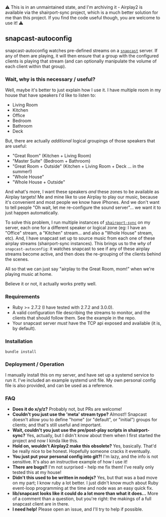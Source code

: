 ⚠️ This is in an unmaintained state, and I'm archiving it - Airplay2 is available via the shairport-sync project, which is a much better solution for me than this project. If you find the code useful though, you are welcome to use it! ⚠️

## snapcast-autoconfig

snapcast-autoconfig watches pre-defined streams on a [`snapcast`](https://github.com/badaix/snapcast) server. If any of them are playing, it will then ensure that a group with the configured clients is playing that stream (and can optionally manipulate the volume of each client within that group).

### Wait, why is this necessary / useful?

Well, maybe it's better to just explain how I use it. I have multiple room in my house that have speakers I'd like to listen to:

- Living Room
- Kitchen
- Office
- Bedroom
- Bathroom
- Deck

But, there are actually *additional* logical groupings of those speakers that are useful:
- "Great Room" (Kitchen + Living Room)
- "Master Suite" (Bedroom + Bathroom)
- "Great Room + Outside" (Kitchen + Living Room + Deck ... in the summer!)
- "Whole House"
- "Whole House + Outside"

And what's more, I want these speakers *and* these zones to be available as Airplay targets! Me and mine like to use Airplay to play our music, because it's convenient and most people we know have iPhones. And we don't want to tell people "Oh wait, let me re-configure the sound server"... we want it to just happen automatically.

To solve this problem, I run multiple instances of [`shairport-sync`](https://github.com/mikebrady/shairport-sync) on my server, each one for a different speaker or logical zone (eg: I have an "Office" stream, a "Kitchen" stream... and also a "Whole House" stream, etc). And, I have snapcast set up to source music from each one of these airplay streams (shairport-sync instances). This brings us to the *why* of `snapcast-autoconfig`: it watches snapcast to see if any of these airplay streams become active, and then does the re-grouping of the clients behind the scenes.

All so that we can just say "airplay to the Great Room, mom!" when we're playing music at home.

Believe it or not, it actually works pretty well.

### Requirements

- Ruby >= 2.7.2 (I have tested with 2.7.2 and 3.0.0).
- A valid configuration file describing the streams to monitor, and the clients that should follow them. See the example in the repo.
- Your snapcast server *must* have the TCP api exposed and available (it is, by default).

### Installation

`bundle install`

### Deployment / Operation

I manually install this on my server, and have set up a systemd service to run it. I've included an example systemd unit file.
My own personal config file is also provided, and can be used as a reference.

### FAQ

- **Does it do x/y/z?** Probably not, but PRs are welcome!
- **Couldn't you just use the 'meta' stream type?** Almost!! Snapcast doesn't allow you to define "home" (or "default", or "initial") groups for clients; and that's still useful and important.
- **Wait, couldn't you just use the pre/post-play scripts in shairport-sync?** Yes, actually, but I didn't know about them when I first started the project and now I kinda like this.
- **Hold on, wouldn't Airplay2 make this obsolete?** Yes, basically. That'd be really nice to be honest. Hopefully someone cracks it eventually.
- **You just put your personal config into git?!** I'm lazy, and the info is not sensitive. It's also an instructive example of how I use it!
- **There are bugs!!** I'm not surprised - help me fix them! I've really only tested this at my house!
- **Didn't this used to be written in nodejs?** Yes, but that was a bad move on my part; I know ruby a lot better. I just didn't know much about Ruby event-loop programming at the time and node was an easy quick fix.
- **lib/snapcast looks like it could do a lot more than what it does...** More of a comment than a question, but you're right: the makings of a full snapcast client are in there.
- **I need help!**  Please open an issue, and I'll try to help if possible.

